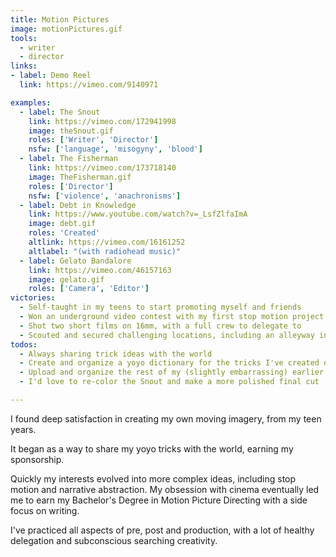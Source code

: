 ```yaml
---
title: Motion Pictures
image: motionPictures.gif
tools:
  - writer
  - director
links:
- label: Demo Reel
  link: https://vimeo.com/9140971

examples:
  - label: The Snout
    link: https://vimeo.com/172941998
    image: theSnout.gif
    roles: ['Writer', 'Director']
    nsfw: ['language', 'misogyny', 'blood']
  - label: The Fisherman
    link: https://vimeo.com/173718140
    image: TheFisherman.gif
    roles: ['Director']
    nsfw: ['violence', 'anachronisms']
  - label: Debt in Knowledge
    link: https://www.youtube.com/watch?v=_LsfZlfaImA
    image: debt.gif
    roles: 'Created'
    altlink: https://vimeo.com/16161252
    altlabel: "(with radiohead music)"
  - label: Gelato Bandalore
    link: https://vimeo.com/46157163
    image: gelato.gif
    roles: ['Camera', 'Editor']
victories:
  - Self-taught in my teens to start promoting myself and friends
  - Won an underground video contest with my first stop motion project
  - Shot two short films on 16mm, with a full crew to delegate to
  - Scouted and secured challenging locations, including an alleyway in San Francisco's Financial District
todos:
  - Always sharing trick ideas with the world
  - Create and organize a yoyo dictionary for the tricks I've created over the years
  - Upload and organize the rest of my (slightly embarrassing) earlier work
  - I'd love to re-color the Snout and make a more polished final cut

---
```

I found deep satisfaction in creating my own moving imagery, from my teen years.

It began as a way to share my yoyo tricks with the world, earning my sponsorship.

Quickly my interests evolved into more complex ideas, including stop motion and narrative abstraction. My obsession with cinema eventually led me to earn my Bachelor's Degree in Motion Picture Directing with a side focus on writing.

I've practiced all aspects of pre, post and production, with a lot of healthy delegation and subconscious searching creativity.
